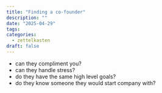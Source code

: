 ```yaml
---
title: "Finding a co-founder"
description: ""
date: "2025-04-29"
tags: 
categories:
  - zettelkasten
draft: false
---
```


- can they compliment you?
- can they handle stress?
- do they have the same high level goals?
- do they know someone they would start company with?
